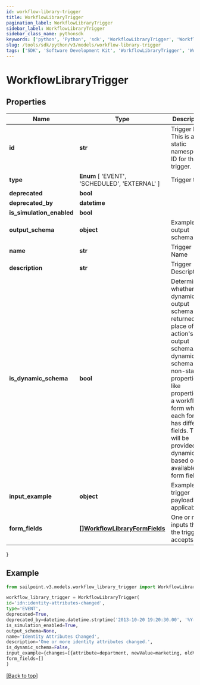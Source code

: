 ```yaml
---
id: workflow-library-trigger
title: WorkflowLibraryTrigger
pagination_label: WorkflowLibraryTrigger
sidebar_label: WorkflowLibraryTrigger
sidebar_class_name: pythonsdk
keywords: ['python', 'Python', 'sdk', 'WorkflowLibraryTrigger', 'WorkflowLibraryTrigger'] 
slug: /tools/sdk/python/v3/models/workflow-library-trigger
tags: ['SDK', 'Software Development Kit', 'WorkflowLibraryTrigger', 'WorkflowLibraryTrigger']
---
```


# WorkflowLibraryTrigger


## Properties

Name | Type | Description | Notes
------------ | ------------- | ------------- | -------------
**id** | **str** | Trigger ID. This is a static namespaced ID for the trigger. | [optional] 
**type** |  **Enum** [  'EVENT',    'SCHEDULED',    'EXTERNAL' ] | Trigger type | [optional] 
**deprecated** | **bool** |  | [optional] 
**deprecated_by** | **datetime** |  | [optional] 
**is_simulation_enabled** | **bool** |  | [optional] 
**output_schema** | **object** | Example output schema | [optional] 
**name** | **str** | Trigger Name | [optional] 
**description** | **str** | Trigger Description | [optional] 
**is_dynamic_schema** | **bool** | Determines whether the dynamic output schema is returned in place of the action's output schema. The dynamic schema lists non-static properties, like properties of a workflow form where each form has different fields. These will be provided dynamically based on available form fields. | [optional] [default to False]
**input_example** | **object** | Example trigger payload if applicable | [optional] 
**form_fields** | [**[]WorkflowLibraryFormFields**](workflow-library-form-fields) | One or more inputs that the trigger accepts | [optional] 
}

## Example

```python
from sailpoint.v3.models.workflow_library_trigger import WorkflowLibraryTrigger

workflow_library_trigger = WorkflowLibraryTrigger(
id='idn:identity-attributes-changed',
type='EVENT',
deprecated=True,
deprecated_by=datetime.datetime.strptime('2013-10-20 19:20:30.00', '%Y-%m-%d %H:%M:%S.%f'),
is_simulation_enabled=True,
output_schema=None,
name='Identity Attributes Changed',
description='One or more identity attributes changed.',
is_dynamic_schema=False,
input_example={changes=[{attribute=department, newValue=marketing, oldValue=sales}, {attribute=manager, newValue={id=ee769173319b41d19ccec6c235423236c, name=mean.guy, type=IDENTITY}, oldValue={id=ee769173319b41d19ccec6c235423237b, name=nice.guy, type=IDENTITY}}, {attribute=email, newValue=john.doe@gmail.com, oldValue=john.doe@hotmail.com}], identity={id=ee769173319b41d19ccec6cea52f237b, name=john.doe, type=IDENTITY}},
form_fields=[]
)

```
[[Back to top]](#) 

